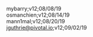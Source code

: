 mybarry;v12;08/08/19<br/>
osmanchien;v12;08/14/19<br/>
mann1mal;v12;08/20/19<br/>
jguthrie@pivotal.io;v12;09/02/19<br/>
